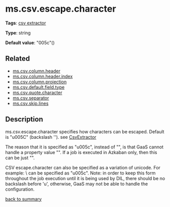 # ms.csv.escape.character

**Tags**:
[csv extractor](categories.md#csv-extractor-properties)

**Type**: string

**Default value**: "005c"(\)

## Related 
- [ms.csv.column.header](ms.csv.column.header.md)
- [ms.csv.column.header.index](ms.csv.column.header.index.md)
- [ms.csv.column.projection](ms.csv.column.projection.md)
- [ms.csv.default.field.type](ms.csv.default.field.type.md)
- [ms.csv.quote.character](ms.csv.quote.character.md)
- [ms.csv.separator](ms.csv.separator.md)
- [ms.csv.skip.lines](ms.csv.skip.lines.md)

## Description

ms.csv.escape.character specifies how characters can be escaped.
Default is "u005C" (backslash '\'). 
see [CsvExtractor](https://github.com/linkedin/data-integration-library/blob/master/docs/components/CsvExtractor.md)

The reason that it is specified as "u005c", instead of "\", is that GaaS cannot handle a property
value "\". If a job is executed in Azkaban only, then this can be just "\".

CSV escape.character can also be specified as a variation of unicode. For example: \ can be 
specified as "u005c". Note: in order to keep this form throughout the job execution until it is
being used by DIL, there should be no backslash before 'u', otherwise, GaaS may not be able to
handle the configuration.   

[back to summary](summary.md#mscsvescapecharacter)
